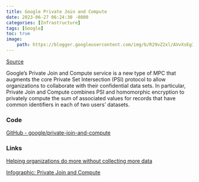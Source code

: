 ```yaml
---
title: Google Private Join and Compute
date: 2023-06-27 06:24:30 -0800
categories: [Infrastructure]
tags: [Google]
toc: true
image:
    path: https://blogger.googleusercontent.com/img/b/R29vZ2xl/AVvXsEg3lPccRuX4M_yyUTD5brrjqOvZCDunnEb9ldGRZU-gzRsp9WBGP0PDaY4e84Z4fmWgKa-Wxr7QqLejYs2AU-pYfcxqJ_SAhLC7RocaYLHtlXtbC5bcLNposS52-laEq3XTcEuIKmR3-m01ybx1xd_kGNpvHAkIlWUEnDpvmTSI1CL9T85Ude4MRntY/w640-h504/private_join_and_compute_cropped.png
---
```


[Source](https://storage.googleapis.com/gweb-uniblog-publish-prod/documents/private_join_and_compute.pdf)

Google’s Private Join and Compute service is a new type of MPC that augments the core Private Set Intersection (PSI) protocol to allow organizations to collaborate with their confidential data sets. In particular, Private Join and Compute combines PSI and homomorphic encryption to privately compute the sum of associated values for records that have common identifiers in each of two users’ datasets.

### Code

[GitHub - google/private-join-and-compute](https://github.com/google/private-join-and-compute)

### Links

[Helping organizations do more without collecting more data](https://security.googleblog.com/2019/06/helping-organizations-do-more-without-collecting-more-data.html)

[Infographic: Private Join and Compute](https://storage.googleapis.com/gweb-uniblog-publish-prod/documents/private_join_and_compute.pdf)